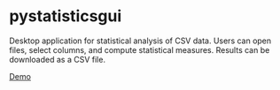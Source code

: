# pystatisticsgui
Desktop application for statistical analysis of CSV data. Users can
open files, select columns, and compute statistical measures.
Results can be downloaded as a CSV file.

[Demo](https://media.giphy.com/media/v1.Y2lkPTc5MGI3NjExOXR1dm04eXA3a29pOGtodTJpa3ZmbTM5M3EzY20yanRiZmFzcXVkbyZlcD12MV9pbnRlcm5hbF9naWZfYnlfaWQmY3Q9Zw/77EQms69ac9j9JTvIp/giphy.gif)
